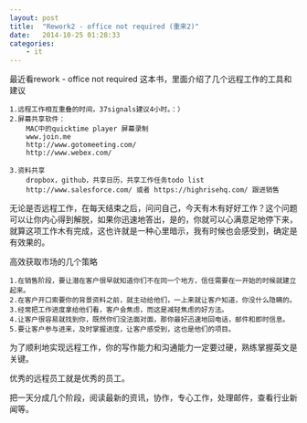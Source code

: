```yaml
---
layout: post
title:  "Rework2 - office not required (重来2)"
date:   2014-10-25 01:28:33
categories: 
	- it
---
```


最近看rework - office not required 这本书，里面介绍了几个远程工作的工具和建议
	
	1.远程工作相互重叠的时间，37signals建议4小时。：）
	2.屏幕共享软件：
		MAC中的quicktime player 屏幕录制
		www.join.me
		http://www.gotomeeting.com/
		http://www.webex.com/

	3.资料共享
		dropbox，github，共享日历，共享工作任务todo list
		http://www.salesforce.com/ 或者 https://highrisehq.com/ 跟进销售


	
无论是否远程工作，在每天结束之后，问问自己，今天有木有好好工作？这个问题可以让你内心得到解脱，如果你迅速地答出，是的，你就可以心满意足地停下来，就算这项工作木有完成，这也许就是一种心里暗示，我有时候也会感受到，确定是有效果的。

高效获取市场的几个策略

	1.在销售阶段，要让潜在客户很早就知道你们不在同一个地方，信任需要在一开始的时候就建立起来。
	2.在客户开口索要你的背景资料之前，就主动给他们，一上来就让客户知道，你没什么隐瞒的。
	3.经常把工作进度拿给他们看，客户会焦虑，而这是减轻焦虑的好方法。
	4.让客户很容易就找到你，既然你们没法面对面，那你最好迅速地回电话，邮件和即时信息。
	5.要让客户参与进来，及时掌握进度，让客户感受到，这也是他们的项目。


为了顺利地实现远程工作，你的写作能力和沟通能力一定要过硬，熟练掌握英文是关键。

优秀的远程员工就是优秀的员工。

把一天分成几个阶段，阅读最新的资讯，协作，专心工作，处理邮件，查看行业新闻等。

